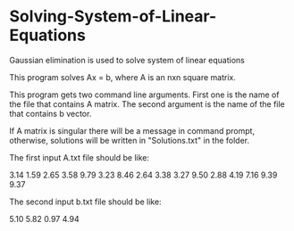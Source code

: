 # Solving-System-of-Linear-Equations
Gaussian elimination is used to solve system of linear equations

This program solves Ax = b, where A is an nxn square matrix.

This program gets two command line arguments. First one is the name of the file that contains A matrix. The second argument is the name of the file that contains b vector.  

If A matrix is singular there will be a message in command prompt, otherwise, solutions will be written in "Solutions.txt" in the folder.

The first input A.txt file should be like:

3.14 1.59 2.65 3.58
9.79 3.23 8.46 2.64
3.38 3.27 9.50 2.88
4.19 7.16 9.39 9.37


The second input b.txt file should be like:

5.10
5.82
0.97
4.94

